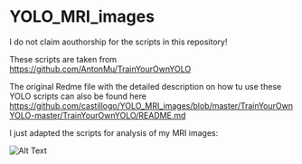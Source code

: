 # YOLO_MRI_images

I do not claim aouthorship for the scripts in this repository! 

These scripts are taken from https://github.com/AntonMu/TrainYourOwnYOLO

The original Redme file with the detailed description on how tu use these YOLO scripts can also be found here https://github.com/castillogo/YOLO_MRI_images/blob/master/TrainYourOwnYOLO-master/TrainYourOwnYOLO/README.md


I just adapted the scripts for analysis of my MRI images:

![Alt Text](https://github.com/castillogo/YOLO_MRI_images/blob/master/TrainYourOwnYOLO-master/TrainYourOwnYOLO/Data/Source_Images/Test_Image_Detection_Results/tumors.gif)
